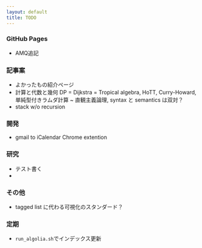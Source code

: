```yaml
---
layout: default
title: TODO
---
```


### GitHub Pages

* AMQ追記



### 記事案

* よかったもの紹介ページ
* 計算と代数と幾何 DP = Dijkstra = Tropical algebra, HoTT, Curry-Howard, 単純型付きラムダ計算 ~ 直観主義論理, syntax と semantics は双対？
* stack w/o recursion



### 開発

* gmail to iCalendar Chrome extention



### 研究

* テスト書く
* 



### その他

* tagged list に代わる可視化のスタンダード？



### 定期

* `run_algolia.sh`でインデックス更新

